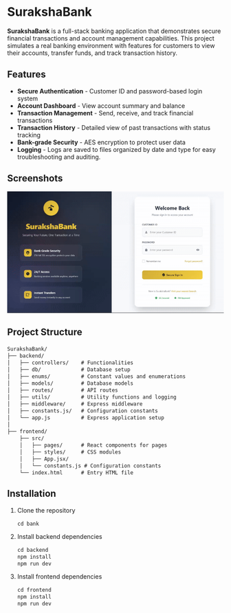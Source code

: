 # SurakshaBank

**SurakshaBank** is a full-stack banking application that demonstrates secure financial transactions and account management capabilities. This project simulates a real banking environment with features for customers to view their accounts, transfer funds, and track transaction history.

## Features

- **Secure Authentication** - Customer ID and password-based login system
- **Account Dashboard** - View account summary and balance
- **Transaction Management** - Send, receive, and track financial transactions
- **Transaction History** - Detailed view of past transactions with status tracking
- **Bank-grade Security** - AES encryption to protect user data
- **Logging** - Logs are saved to files organized by date and type for easy troubleshooting and auditing.

## Screenshots

<div align="center">
   <img src="images/Bank-Demo_gif.gif"/>
</div>

## Project Structure

```
SurakshaBank/
├── backend/
│   ├── controllers/    # Functionalities
│   ├── db/             # Database setup
│   ├── enums/          # Constant values and enumerations
│   ├── models/         # Database models
│   ├── routes/         # API routes
│   ├── utils/          # Utility functions and logging
│   ├── middleware/     # Express middleware
│   ├── constants.js/   # Configuration constants
│   └── app.js          # Express application setup
│
├── frontend/
    ├── src/
    │   ├── pages/      # React components for pages
    │   ├── styles/     # CSS modules
    │   ├── App.jsx/     
    │   └── constants.js # Configuration constants
    └── index.html      # Entry HTML file
```

## Installation

1. Clone the repository

   ```
   cd bank
   ```

2. Install backend dependencies

   ```
   cd backend
   npm install
   npm run dev
   ```

3. Install frontend dependencies

   ```
   cd frontend
   npm install
   npm run dev
   ```
